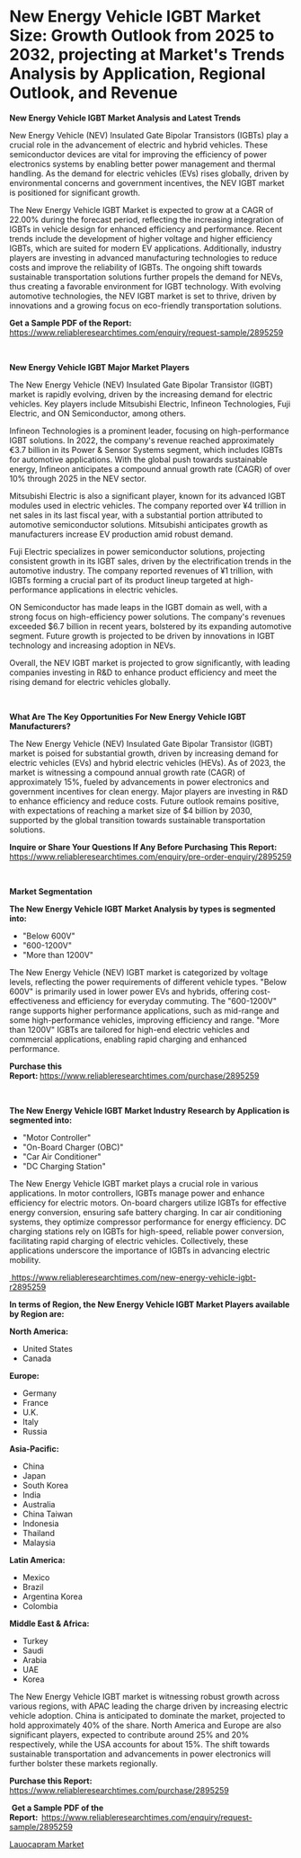 <p><h1>New Energy Vehicle IGBT Market Size: Growth Outlook from 2025 to 2032, projecting at Market's Trends Analysis by Application, Regional Outlook, and Revenue</h1></p><p><strong>New Energy Vehicle IGBT Market Analysis and Latest Trends</strong></p>
<p><p>New Energy Vehicle (NEV) Insulated Gate Bipolar Transistors (IGBTs) play a crucial role in the advancement of electric and hybrid vehicles. These semiconductor devices are vital for improving the efficiency of power electronics systems by enabling better power management and thermal handling. As the demand for electric vehicles (EVs) rises globally, driven by environmental concerns and government incentives, the NEV IGBT market is positioned for significant growth.</p><p>The New Energy Vehicle IGBT Market is expected to grow at a CAGR of 22.00% during the forecast period, reflecting the increasing integration of IGBTs in vehicle design for enhanced efficiency and performance. Recent trends include the development of higher voltage and higher efficiency IGBTs, which are suited for modern EV applications. Additionally, industry players are investing in advanced manufacturing technologies to reduce costs and improve the reliability of IGBTs. The ongoing shift towards sustainable transportation solutions further propels the demand for NEVs, thus creating a favorable environment for IGBT technology. With evolving automotive technologies, the NEV IGBT market is set to thrive, driven by innovations and a growing focus on eco-friendly transportation solutions.</p></p>
<p><strong>Get a Sample PDF of the Report:&nbsp;</strong> <a href="https://www.reliableresearchtimes.com/enquiry/request-sample/2895259?utm_campaign=2956&utm_medium=2&utm_source=Github&utm_content=ia&utm_term=15032025&utm_id=new-energy-vehicle-igbt">https://www.reliableresearchtimes.com/enquiry/request-sample/2895259</a></p>
<p>&nbsp;</p>
<p><strong>New Energy Vehicle IGBT Major Market Players</strong></p>
<p><p>The New Energy Vehicle (NEV) Insulated Gate Bipolar Transistor (IGBT) market is rapidly evolving, driven by the increasing demand for electric vehicles. Key players include Mitsubishi Electric, Infineon Technologies, Fuji Electric, and ON Semiconductor, among others.</p><p>Infineon Technologies is a prominent leader, focusing on high-performance IGBT solutions. In 2022, the company's revenue reached approximately €3.7 billion in its Power & Sensor Systems segment, which includes IGBTs for automotive applications. With the global push towards sustainable energy, Infineon anticipates a compound annual growth rate (CAGR) of over 10% through 2025 in the NEV sector.</p><p>Mitsubishi Electric is also a significant player, known for its advanced IGBT modules used in electric vehicles. The company reported over ¥4 trillion in net sales in its last fiscal year, with a substantial portion attributed to automotive semiconductor solutions. Mitsubishi anticipates growth as manufacturers increase EV production amid robust demand.</p><p>Fuji Electric specializes in power semiconductor solutions, projecting consistent growth in its IGBT sales, driven by the electrification trends in the automotive industry. The company reported revenues of ¥1 trillion, with IGBTs forming a crucial part of its product lineup targeted at high-performance applications in electric vehicles.</p><p>ON Semiconductor has made leaps in the IGBT domain as well, with a strong focus on high-efficiency power solutions. The company's revenues exceeded $6.7 billion in recent years, bolstered by its expanding automotive segment. Future growth is projected to be driven by innovations in IGBT technology and increasing adoption in NEVs.</p><p>Overall, the NEV IGBT market is projected to grow significantly, with leading companies investing in R&D to enhance product efficiency and meet the rising demand for electric vehicles globally.</p></p>
<p>&nbsp;</p>
<p><strong>What Are The Key Opportunities For New Energy Vehicle IGBT Manufacturers?</strong></p>
<p><p>The New Energy Vehicle (NEV) Insulated Gate Bipolar Transistor (IGBT) market is poised for substantial growth, driven by increasing demand for electric vehicles (EVs) and hybrid electric vehicles (HEVs). As of 2023, the market is witnessing a compound annual growth rate (CAGR) of approximately 15%, fueled by advancements in power electronics and government incentives for clean energy. Major players are investing in R&D to enhance efficiency and reduce costs. Future outlook remains positive, with expectations of reaching a market size of $4 billion by 2030, supported by the global transition towards sustainable transportation solutions.</p></p>
<p><strong>Inquire or Share Your Questions If Any Before Purchasing This Report:</strong> <a href="https://www.reliableresearchtimes.com/enquiry/pre-order-enquiry/2895259?utm_campaign=2956&utm_medium=2&utm_source=Github&utm_content=ia&utm_term=15032025&utm_id=new-energy-vehicle-igbt">https://www.reliableresearchtimes.com/enquiry/pre-order-enquiry/2895259</a></p>
<p>&nbsp;</p>
<p><strong>Market Segmentation</strong></p>
<p><strong>The New Energy Vehicle IGBT Market Analysis by types is segmented into:</strong></p>
<p><ul><li>"Below 600V"</li><li>"600-1200V"</li><li>"More than 1200V"</li></ul></p>
<p><p>The New Energy Vehicle (NEV) IGBT market is categorized by voltage levels, reflecting the power requirements of different vehicle types. "Below 600V" is primarily used in lower power EVs and hybrids, offering cost-effectiveness and efficiency for everyday commuting. The "600-1200V" range supports higher performance applications, such as mid-range and some high-performance vehicles, improving efficiency and range. "More than 1200V" IGBTs are tailored for high-end electric vehicles and commercial applications, enabling rapid charging and enhanced performance.</p></p>
<p><strong>Purchase this Report:&nbsp;</strong><a href="https://www.reliableresearchtimes.com/purchase/2895259?utm_campaign=2956&utm_medium=2&utm_source=Github&utm_content=ia&utm_term=15032025&utm_id=new-energy-vehicle-igbt">https://www.reliableresearchtimes.com/purchase/2895259</a></p>
<p>&nbsp;</p>
<p><strong>The New Energy Vehicle IGBT Market Industry Research by Application is segmented into:</strong></p>
<p><ul><li>"Motor Controller"</li><li>"On-Board Charger (OBC)"</li><li>"Car Air Conditioner"</li><li>"DC Charging Station"</li></ul></p>
<p><p>The New Energy Vehicle IGBT market plays a crucial role in various applications. In motor controllers, IGBTs manage power and enhance efficiency for electric motors. On-board chargers utilize IGBTs for effective energy conversion, ensuring safe battery charging. In car air conditioning systems, they optimize compressor performance for energy efficiency. DC charging stations rely on IGBTs for high-speed, reliable power conversion, facilitating rapid charging of electric vehicles. Collectively, these applications underscore the importance of IGBTs in advancing electric mobility.</p></p>
<p><a href="https://www.reliableresearchtimes.com/new-energy-vehicle-igbt-r2895259?utm_campaign=2956&utm_medium=2&utm_source=Github&utm_content=ia&utm_term=15032025&utm_id=new-energy-vehicle-igbt">&nbsp;https://www.reliableresearchtimes.com/new-energy-vehicle-igbt-r2895259</a></p>
<p><strong>In terms of Region, the New Energy Vehicle IGBT Market Players available by Region are:</strong></p>
<p>
    <p> <strong> North America: </strong>
        <ul>
            <li>United States</li>
            <li>Canada</li>
        </ul>
        </p> 
    <p> <strong> Europe: </strong>
        <ul>
            <li>Germany</li>
            <li>France</li>
            <li>U.K.</li>
            <li>Italy</li>
            <li>Russia</li>
        </ul>
        </p> 
    <p> <strong> Asia-Pacific: </strong>
        <ul>
            <li>China</li>
            <li>Japan</li>
            <li>South Korea</li>
            <li>India</li>
            <li>Australia</li>
            <li>China Taiwan</li>
            <li>Indonesia</li>
            <li>Thailand</li>
            <li>Malaysia</li>
        </ul>
        </p> 
    <p> <strong> Latin America: </strong>
        <ul>
            <li>Mexico</li>
            <li>Brazil</li>
            <li>Argentina Korea</li>
            <li>Colombia</li>
        </ul>
        </p> 
    <p> <strong> Middle East & Africa: </strong>
        <ul>
            <li>Turkey</li>
            <li>Saudi</li>
            <li>Arabia</li>
            <li>UAE</li>
            <li>Korea</li>
        </ul>
    </p>
    </p>
<p><p>The New Energy Vehicle IGBT market is witnessing robust growth across various regions, with APAC leading the charge driven by increasing electric vehicle adoption. China is anticipated to dominate the market, projected to hold approximately 40% of the share. North America and Europe are also significant players, expected to contribute around 25% and 20% respectively, while the USA accounts for about 15%. The shift towards sustainable transportation and advancements in power electronics will further bolster these markets regionally.</p></p>
<p><strong>Purchase this Report: </strong><a href="https://www.reliableresearchtimes.com/purchase/2895259?utm_campaign=2956&utm_medium=2&utm_source=Github&utm_content=ia&utm_term=15032025&utm_id=new-energy-vehicle-igbt">https://www.reliableresearchtimes.com/purchase/2895259</a></p>
<p>&nbsp;<strong>Get a Sample PDF of the Report:&nbsp;&nbsp;</strong><a href="https://www.reliableresearchtimes.com/enquiry/request-sample/2895259?utm_campaign=2956&utm_medium=2&utm_source=Github&utm_content=ia&utm_term=15032025&utm_id=new-energy-vehicle-igbt">https://www.reliableresearchtimes.com/enquiry/request-sample/2895259</a></p>
<p><strong></strong></p>
<p><p><a href="https://github.com/carylgrinko/Market-Research-Report-List-1/blob/main/lauocapram-market.md?utm_campaign=2956&utm_medium=2&utm_source=Github&utm_content=ia&utm_term=15032025&utm_id=new-energy-vehicle-igbt">Lauocapram Market</a></p></p>